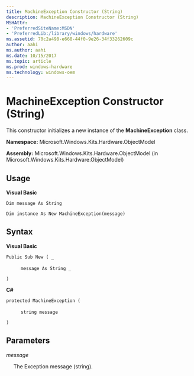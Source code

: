 ```yaml
---
title: MachineException Constructor (String)
description: MachineException Constructor (String)
MSHAttr:
- 'PreferredSiteName:MSDN'
- 'PreferredLib:/library/windows/hardware'
ms.assetid: 70c2a498-e668-44f0-9e26-34f33262609c
author: aahi
ms.author: aahi
ms.date: 10/15/2017
ms.topic: article
ms.prod: windows-hardware
ms.technology: windows-oem
---
```


# MachineException Constructor (String)


This constructor initializes a new instance of the **MachineException** class.

**Namespace:** Microsoft.Windows.Kits.Hardware.ObjectModel

**Assembly:** Microsoft.Windows.Kits.Hardware.ObjectModel (in Microsoft.Windows.Kits.Hardware.ObjectModel)

## <span id="Usage"></span><span id="usage"></span><span id="USAGE"></span>Usage


**Visual Basic**

`Dim message As String`

`Dim instance As New MachineException(message)`

## <span id="Syntax"></span><span id="syntax"></span><span id="SYNTAX"></span>Syntax


**Visual Basic**

`Public Sub New ( _`

          `message As String _`

`)`

**C#**

`protected MachineException (`

          `string message`

`)`

## <span id="Parameters"></span><span id="parameters"></span><span id="PARAMETERS"></span>Parameters


*message*

     The Exception message (string).

 

 






